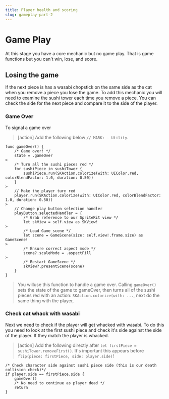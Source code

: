 ```yaml
---
title: Player health and scoring
slug: gameplay-part-2
---
```


# Game Play

At this stage you have a core mechanic but no game play. That is game functions but you can't win, lose, and score. 

## Losing the game

If the next piece is has a wasabi chopstick on the same side as the cat when you remove a piece you lose the game. To add 
this mechanic you will need to examine the sushi tower each time you remove a piece. You can check the side for the next
piece and compare it to the side of the player. 

### Game Over 

To signal a game over 

> [action]
> Add the following below `// MARK: - Utility`. 
> 
```
func gameOver() {
    /* Game over! */
    state = .gameOver
>    
    /* Turn all the sushi pieces red */
    for sushiPiece in sushiTower {
        sushiPiece.run(SKAction.colorize(with: UIColor.red, colorBlendFactor: 1.0, duration: 0.50))
    }
>    
    // Make the player turn red
    player.run(SKAction.colorize(with: UIColor.red, colorBlendFactor: 1.0, duration: 0.50))
>    
    // Change play button selection handler
    playButton.selectedHandler = {
        /* Grab reference to our SpriteKit view */
        let skView = self.view as SKView!
>        
        /* Load Game scene */
        let scene = GameScene(size: self.view!.frame.size) as GameScene!
>        
        /* Ensure correct aspect mode */
        scene?.scaleMode = .aspectFill
>        
        /* Restart GameScene */
        skView?.presentScene(scene)
    }
}
```
>
> You willuse this function to handle a game over. Calling `gameOver()` sets the state of the game to gameOver, then 
> turns all of the sushi pieces red with an action: `SKAction.colorize(with: ...`, next do the same thing with the player,
> 

### Check cat whack with wasabi

Next we need to check if the player will get whacked with wasabi. To do this you need to look at the first sushi piece
and check it's side against the side of the player. If they match the player is whacked. 

> [action]
> Add the following directly after `let firstPiece = sushiTower.removeFirst()`. It's important this appears before
> `flip(piece: firstPiece, side: player.side)`!
>
```
/* Check character side against sushi piece side (this is our death collision check)*/
if player.side == firstPiece.side {
    gameOver()
    /* No need to continue as player dead */
    return
}
```
>




